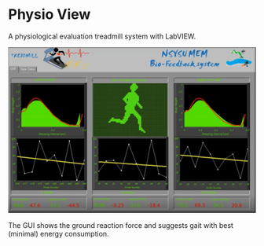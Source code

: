 # Physio View

A physiological evaluation treadmill system with LabVIEW.

![PhysioView](help/physio-view.PNG)

The GUI shows the ground reaction force and suggests gait with best (minimal) energy consumption.